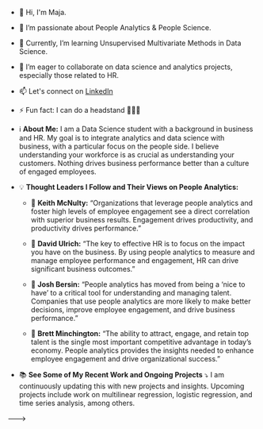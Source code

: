  - 👋 Hi, I'm Maja.

 - 👀 I’m passionate about People Analytics & People Science.

 - 🌱 Currently, I’m learning Unsupervised Multivariate Methods in Data Science.

 - 💞️ I’m eager to collaborate on data science and analytics projects, especially those related to HR.

 - 📫 Let's connect on [LinkedIn](https://www.linkedin.com/in/majasobolak)

 - ⚡ Fun fact: I can do a headstand 🧘‍♀️😉

 - ℹ️ **About Me:** I am a Data Science student with a background in business and HR. My goal is to integrate analytics and data science with business, with a particular focus on the people side. I believe understanding your workforce is as crucial as understanding your customers. Nothing drives business performance better than a culture of engaged employees.

 - 💡 **Thought Leaders I Follow and Their Views on People Analytics:**

      - 💭 **Keith McNulty:** “Organizations that leverage people analytics and foster high levels of employee engagement see a direct correlation with superior business results. Engagement drives productivity, and productivity drives performance.”

      - 💭 **David Ulrich:** “The key to effective HR is to focus on the impact you have on the business. By using people analytics to measure and manage employee performance and engagement, HR can drive significant business outcomes.”

      - 💭 **Josh Bersin:** “People analytics has moved from being a ‘nice to have’ to a critical tool for understanding and managing talent. Companies that use people analytics are more likely to make better decisions, improve employee engagement, and drive business performance.”

      - 💭 **Brett Minchington:** “The ability to attract, engage, and retain top talent is the single most important competitive advantage in today’s economy. People analytics provides the insights needed to enhance employee engagement and drive organizational success.”

 - 📚 **See Some of My Recent Work and Ongoing Projects** ⤵️
I am continuously updating this with new projects and insights. Upcoming projects include work on multilinear regression, logistic regression, and time series analysis, among others.

 
--->
